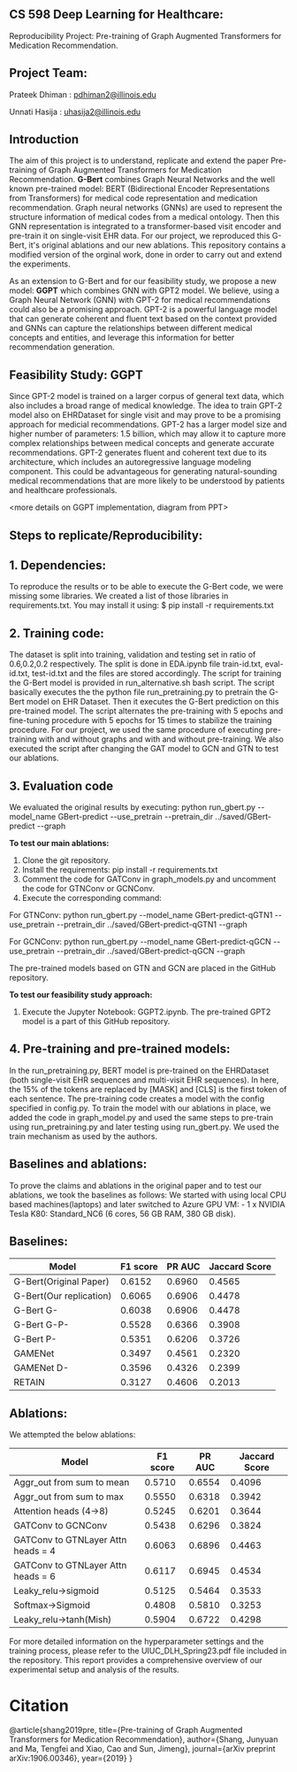 ## CS 598 Deep Learning for Healthcare:

Reproducibility Project: Pre-training of Graph Augmented Transformers for Medication Recommendation.

## Project Team: 

Prateek Dhiman : pdhiman2@illinois.edu

Unnati Hasija : uhasija2@illinois.edu

## Introduction

The aim of this project is to understand, replicate and extend the paper Pre-training of Graph Augmented Transformers for Medication Recommendation.
**G-Bert** combines Graph Neural Networks and the well known pre-trained model: BERT (Bidirectional Encoder Representations from Transformers) for 
medical code representation and medication recommendation. Graph neural networks (GNNs) are used to represent the structure information of medical 
codes from a medical ontology. Then this GNN representation is integrated to a transformer-based visit encoder and pre-train it on single-visit EHR 
data. For our project, we reproduced this G-Bert, it's original ablations and our new ablations. This repository contains a modified version of the orginal work, done in order to carry out and extend the experiments.

As an extension to G-Bert and for our feasibility study, we propose a new model: **GGPT** which combines GNN with GPT2 model. We believe, using a Graph Neural Network (GNN) with GPT-2 for medical recommendations could also be a promising approach. GPT-2 is a powerful language model that can generate coherent and fluent text based on the context provided and GNNs can capture the relationships between different medical concepts and entities, and leverage this information for better recommendation generation.

## Feasibility Study: GGPT

Since GPT-2 model is trained on a larger corpus of general text data, which also includes a broad range of medical knowledge. The idea to train GPT-2 model also on EHRDataset for single visit and may prove to be a promising approach for medicial recommendations. GPT-2 has a larger model size and higher number of parameters: 1.5 billion, which may allow it to capture more complex relationships between medical concepts and generate accurate recommendations. GPT-2 generates fluent and coherent text due to its architecture, which includes an autoregressive language modeling component. This could be advantageous for generating natural-sounding medical recommendations that are more likely to be understood by patients and healthcare professionals.

<more details on GGPT implementation, diagram from PPT>

## Steps to replicate/Reproducibility:

## 1. Dependencies:

To reproduce the results or to be able to execute the G-Bert code, we were missing some libraries. We created a list of those libraries in requirements.txt.
You may install it using:
$ pip install -r requirements.txt

## 2. Training code:

The dataset is split into training, validation and testing set in ratio of 0.6,0.2,0.2 respectively. The split is done in EDA.ipynb file train-id.txt, eval-id.txt, test-id.txt and the files are stored accordingly.
The script for training the G-Bert model is provided in run_alternative.sh bash script. The script basically executes the the python file run_pretraining.py to pretrain the G-Bert model on EHR Dataset. Then it executes the G-Bert prediction on this pre-trained model. The script alternates the pre-training with 5 epochs and fine-tuning procedure with 5 epochs for 15 times to stabilize the training procedure.
For our project, we used the same procedure of executing pre-training with and without graphs and with and without pre-training.
We also executed the script after changing the GAT model to GCN and GTN to test our ablations.

## 3. Evaluation code 

We evaluated the original results by executing:
python run_gbert.py --model_name GBert-predict --use_pretrain --pretrain_dir ../saved/GBert-predict --graph

**To test our main ablations:**
1. Clone the git repository.
2. Install the requirements: pip install -r requirements.txt
3. Comment the code for GATConv in graph_models.py and uncomment the code for GTNConv or GCNConv.
4. Execute the corresponding command:

For GTNConv: python run_gbert.py --model_name GBert-predict-qGTN1 --use_pretrain --pretrain_dir ../saved/GBert-predict-qGTN1 --graph

For GCNConv: python run_gbert.py --model_name GBert-predict-qGCN --use_pretrain --pretrain_dir ../saved/GBert-predict-qGCN --graph

The pre-trained models based on GTN and GCN are placed in the GitHub repository.

**To test our feasibility study approach:**
1. Execute the Jupyter Notebook: GGPT2.ipynb. The pre-trained GPT2 model is a part of this GitHub repository.

## 4. Pre-training and pre-trained models:

In the run_pretraining.py, BERT model is pre-trained on the EHRDataset (both single-visit EHR sequences and multi-visit EHR sequences). 
In here, the 15% of the tokens are replaced by [MASK] and [CLS] is the first token of each sentence. The pre-training code creates a model with the config specified in config.py. 
To train the model with our ablations in place, we added the code in graph_model.py and used the same steps to pre-train using run_pretraining.py and later testing using run_gbert.py. We used the train mechanism as used by the authors. 

## Baselines and ablations:

To prove the claims and ablations in the original paper and to test our ablations, we took the baselines as follows:
We started with using local CPU based machines(laptops) and later switched to Azure GPU VM: - 1 x NVIDIA Tesla K80: Standard_NC6 (6 cores, 56 GB RAM, 380 GB disk).

## Baselines:

|    Model        |    F1 score   |    PR AUC     |  Jaccard Score |
|-----------------|-------------- |---------------|----------------|
| G-Bert(Original Paper)|0.6152|	  0.6960      |    0.4565      |
| G-Bert(Our replication)	      |       0.6065  |	  0.6906      |    0.4478      |
| G-Bert G-	      |       0.6038  |	  0.6906      |    0.4478      |
| G-Bert G-P-     |       0.5528  |	  0.6366      |    0.3908      |
| G-Bert P-	      |       0.5351  |	  0.6206      |    0.3726      |
| GAMENet	      |       0.3497  |	  0.4561      |    0.2320      |
| GAMENet D-      |       0.3596  |	  0.4326      |    0.2399      |
| RETAIN 	      |       0.3127  |	  0.4606      |    0.2013      |
   		

## Ablations: 
We attempted the below ablations:
  
|    Model        |    F1 score   |    PR AUC     |  Jaccard Score |
|-----------------|-------------- |---------------|----------------|
|Aggr_out from sum to mean| 0.5710 |0.6554|0.4096|
|Aggr_out from sum to max|0.5550|0.6318|0.3942|
|Attention heads (4->8)|0.5245|0.6201|0.3644|
|GATConv to GCNConv|0.5438|0.6296|0.3824|
|GATConv to GTNLayer Attn heads = 4|0.6063|0.6896|0.4463|
|GATConv to GTNLayer Attn heads = 6|0.6117|0.6945|0.4534|
|Leaky_relu->sigmoid|0.5125|0.5464|0.3533|
|Softmax->Sigmoid|0.4808|0.5810|0.3253|
|Leaky_relu->tanh(Mish)|0.5904|0.6722|0.4298|

For more detailed information on the hyperparameter settings and the training process, please refer to the UIUC_DLH_Spring23.pdf file included in the repository. This report provides a comprehensive overview of our experimental setup and analysis of the results.

# Citation
@article{shang2019pre,
  title={Pre-training of Graph Augmented Transformers for Medication Recommendation},
  author={Shang, Junyuan and Ma, Tengfei and Xiao, Cao and Sun, Jimeng},
  journal={arXiv preprint arXiv:1906.00346},
  year={2019}
}

